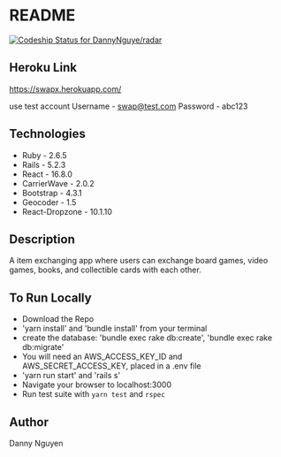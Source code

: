 # README

[![Codeship Status for DannyNguye/radar](https://app.codeship.com/projects/c44d1b50-d682-0137-478f-0aef507db97c/status?branch=master)](https://app.codeship.com/projects/370598)

## Heroku Link
https://swapx.herokuapp.com/

use test account
Username - swap@test.com
Password - abc123

## Technologies

* Ruby - 2.6.5
* Rails - 5.2.3
* React - 16.8.0
* CarrierWave - 2.0.2
* Bootstrap - 4.3.1
* Geocoder - 1.5
* React-Dropzone - 10.1.10 

## Description

A item exchanging app where users can exchange board games, video games, books, and collectible cards with each other.

## To Run Locally

* Download the Repo
* 'yarn install' and 'bundle install' from your terminal
* create the database: 'bundle exec rake db:create', 'bundle exec rake db:migrate'
* You will need an AWS_ACCESS_KEY_ID and AWS_SECRET_ACCESS_KEY, placed in a .env file
* 'yarn run start' and 'rails s'
* Navigate your browser to localhost:3000
* Run test suite with `yarn test` and `rspec`

## Author

Danny Nguyen

